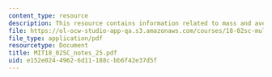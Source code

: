 ```yaml
---
content_type: resource
description: This resource contains information related to mass and average value.
file: https://ol-ocw-studio-app-qa.s3.amazonaws.com/courses/18-02sc-multivariable-calculus-fall-2010/e152e02449626d11188cbb6f42e37d5f_MIT18_02SC_notes_25.pdf
file_type: application/pdf
resourcetype: Document
title: MIT18_02SC_notes_25.pdf
uid: e152e024-4962-6d11-188c-bb6f42e37d5f
---
```

